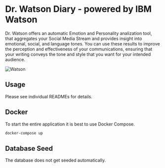 # Dr. Watson Diary - powered by IBM Watson

Dr. Watson offers an automatic Emotion and Personality analization tool, that aggregates your Social Media Stream and provides insight into emotional, social, and language tones. You can use these results to improve the perception and effectiveness of your communications, ensuring that your writing conveys the tone and style that you want for your intended audience.

![Watson](watson.png?raw=true "Dr. Watson")

## Usage

Please see individual READMEs for details.

## Docker

To start the entire application it is best to use Docker Compose.

``` bash
docker-compose up
```

## Database Seed

The database does not get seeded automatically.
